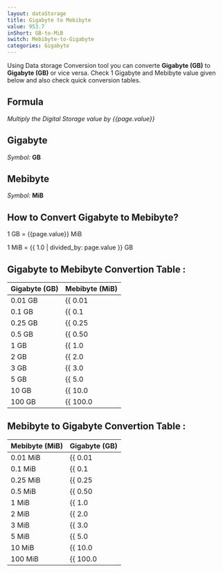 ```yaml
---
layout: dataStorage
title: Gigabyte to Mebibyte
value: 953.7
inShort: GB-to-MiB
switch: Mebibyte-to-Gigabyte
categories: Gigabyte
---
```


Using Data storage Conversion tool you can converte **Gigabyte (GB)** to **Gigabyte (GB)** or vice versa. Check 1 Gigabyte and Mebibyte value given below and also check quick conversion tables.

## Formula
*Multiply the Digital Storage value by {{page.value}}*

## Gigabyte
*Symbol:* **GB**

## Mebibyte
*Symbol:* **MiB**

## How to Convert Gigabyte to Mebibyte?

1 GB = {{page.value}} MiB

1 MiB = {{ 1.0 | divided_by: page.value }} GB


## Gigabyte to Mebibyte Convertion Table :

| Gigabyte (GB) | Mebibyte (MiB) |
| ---- | ---- |
| 0.01 GB | {{ 0.01 | times: page.value }} MiB |
| 0.1 GB | {{ 0.1 | times: page.value }} MiB |
| 0.25 GB | {{ 0.25 | times: page.value }} MiB |
| 0.5 GB | {{ 0.50 | times: page.value }} MiB |
| 1 GB | {{ 1.0 | times: page.value }} MiB |
| 2 GB | {{ 2.0 | times: page.value }} MiB |
| 3 GB | {{ 3.0 | times: page.value }} MiB |
| 5 GB | {{ 5.0 | times: page.value }} MiB |
| 10 GB | {{ 10.0 | times: page.value }} MiB |
| 100 GB | {{ 100.0 | times: page.value }} MiB |

## Mebibyte to Gigabyte Convertion Table :

| Mebibyte (MiB) | Gigabyte (GB) |
| ---- | ---- |
| 0.01 MiB | {{ 0.01 | divided_by: page.value }} GB |
| 0.1 MiB | {{ 0.1 | divided_by: page.value }} GB |
| 0.25 MiB | {{ 0.25 | divided_by: page.value }} GB |
| 0.5 MiB | {{ 0.50 | divided_by: page.value }} GB |
| 1 MiB | {{ 1.0 | divided_by: page.value }} GB |
| 2 MiB | {{ 2.0 | divided_by: page.value }} GB |
| 3 MiB | {{ 3.0 | divided_by: page.value }} GB |
| 5 MiB | {{ 5.0 | divided_by: page.value }} GB |
| 10 MiB | {{ 10.0 | divided_by: page.value }} GB |
| 100 MiB | {{ 100.0 | divided_by: page.value }} GB |


<script>
document.getElementById('selectInput')[12].selected = true
document.getElementById('selectOutput')[9].selected = true
</script>
